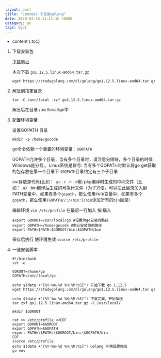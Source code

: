 ```yaml
---
layout: post
title: "Centos7 下安装golang"
date: 2020-02-28 11:14:16 +0800
category: go 
tags: [go]
---
```

* content
{:toc}


1. 下载安装包

	[下载地址]( https://studygolang.com/dl)
	
	本次下载 `go1.12.5.linux-amd64.tar.gz`

	```
	wget https://studygolang.com/dl/golang/go1.12.5.linux-amd64.tar.gz
	```

2. 解压到指定目录

	`tar -C /usr/local -xzf go1.12.5.linux-amd64.tar.gz`

	解压后在目录 /usr/local/go中

3. 配置环境变量

	设置GOPATH 目录 
	
	```
	mkdir -p /home/gocode
	```
	
	go命令依赖一个重要的环境变量：`$GOPATH`

	GOPATH允许多个目录，当有多个目录时，请注意分隔符，多个目录的时候Windows是分号;，Linux系统是冒号: 
	当有多个GOPATH时默认将go get获取的包存放在第一个目录下 
`$GOPATH`目录约定有三个子目录

	src存放源代码(比如：`.go` `.c` `.h` `.s`等) 
	pkg编译时生成的中间文件（比如：`.a`） 
	bin编译后生成的可执行文件（为了方便，可以把此目录加入到 PATH变量中，如果有多个`gopath`，那么使用`PATH`变量中，如果有多个`gopath`，那么使用`{GOPATH//://bin:}/bin`添加所有的`bin`目录）

	编辑环境 
	`vim /etc/profile` 
	在最后一行加入 按i插入
	
	```
	export GOROOT=/usr/local/go #设置为go安装的路径
	export GOPATH=/home/gocode #默认安装包的路径
	export PATH=$PATH:$GOROOT/bin:$GOPATH/bin
	```
	
	保存后执行 使环境生效 
	`source /etc/profile `
	
4. 一键安装脚本
	
	```
	#!/bin/bash
	set -e
	
	GOROOT=/home/go
	GOPATH=/usr/local/go
	
	echo $(date +"[%Y-%m-%d %H:%M:%S]") 开始下载 go 1.12.5
	wget https://studygolang.com/dl/golang/go1.12.5.linux-amd64.tar.gz
	
	echo $(date +"[%Y-%m-%d %H:%M:%S]") 下载完成，开始解压
	tar zxf go1.12.5.linux-amd64.tar.gz -C /usr/local/
	
	mkdir $GOROOT
	
	cat >> /etc/profile <<EOF
	export GOROOT=$GOROOT
	export GOPATH=$GOPATH
	export PATH=\$PATH:\$GOROOT/bin:\$GOPATH/bin
	EOF
	source /etc/profile
	echo $(date +"[%Y-%m-%d %H:%M:%S]") Golang 环境设置完成
	go env
	```

